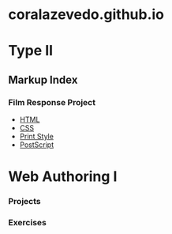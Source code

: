 # coralazevedo.github.io

<h1>Type II</h1>

<h2>Markup Index</h2>

<h3>Film Response Project</h3>

<ul>
<li><a href="type-2/film-response.html">HTML</a></li>

<li><a href="type-2/film-response.css">CSS</a></li>

<li><a href="type-2/film-response-print.css">Print Style</a></li>

<li><a href="type-2/film-response.ps">PostScript</a></li>
</ul>

<h1>Web Authoring I</h1>

<h3>Projects</h3>

<h3>Exercises</h3>
